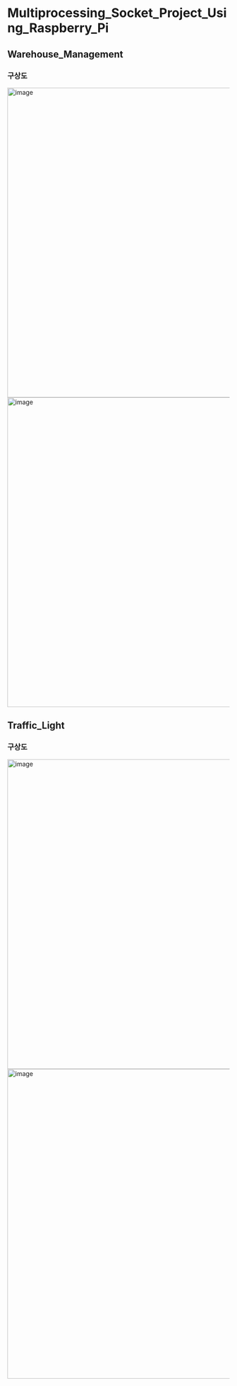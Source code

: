 # Multiprocessing_Socket_Project_Using_Raspberry_Pi
## Warehouse_Management
### 구상도
<img width="700" alt="image" src="https://user-images.githubusercontent.com/55981401/218439563-da33146a-b65b-488c-9a91-9a4b5d3546e5.png">
<img width="700" alt="image" src="https://user-images.githubusercontent.com/55981401/218439768-3a50cb91-4eef-449e-a76d-52172613142b.png">

<!-- ### 서버
<img width="550" alt="image" src="https://user-images.githubusercontent.com/55981401/218458827-f4cb6679-e87e-4341-b4b3-2a091decc53b.png">
<img width="500" alt="image" src="https://user-images.githubusercontent.com/55981401/218458885-f6af5c5f-ed65-40e6-a086-907fe81148a3.png">

### 클라이언트
<img width="450" alt="image" src="https://user-images.githubusercontent.com/55981401/218440018-651e829a-eb8e-40dd-b7fc-c86df3e709fa.png">
-->
## Traffic_Light
### 구상도
<img width="700" alt="image" src="https://user-images.githubusercontent.com/55981401/218459188-ec64ac76-2035-4984-b4c4-f5606544d2e9.png">
<img width="700" alt="image" src="https://user-images.githubusercontent.com/55981401/218459597-638cd94a-cc69-4a13-b7e4-289fee9ea1e2.png">
<!--
### 서버
<img width="550" alt="image" src="https://user-images.githubusercontent.com/55981401/218459832-91b86a1b-9411-4010-8c4c-c436ee48d8fe.png">
<img width="450" alt="image" src="https://user-images.githubusercontent.com/55981401/218459844-61319fb9-0206-4641-b4b4-dc33e8339b33.png">

### 클라이언트
<img width="352" alt="image" src="https://user-images.githubusercontent.com/55981401/218459917-f6e7f03b-f968-41e5-9caf-c2e36abb4fca.png">
<img width="305" alt="image" src="https://user-images.githubusercontent.com/55981401/218459931-c413c5c1-01ad-48ac-8dd3-b3e8aa0096c2.png">
-->
